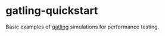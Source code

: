 # gatling-quickstart
Basic examples of [gatling](https://gatling.io/) simulations for performance testing.
